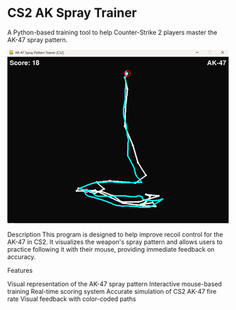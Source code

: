 # CS2 AK Spray Trainer

A Python-based training tool to help Counter-Strike 2 players master the AK-47 spray pattern.
<p align="center">
  <img src="GUI.png" alt="Example image of the CS2 AK Spray Trainer program.">
</p>
Description
This program is designed to help improve recoil control for the AK-47 in CS2. It visualizes the weapon's spray pattern and allows users to practice following it with their mouse, providing immediate feedback on accuracy.

Features

Visual representation of the AK-47 spray pattern
Interactive mouse-based training
Real-time scoring system
Accurate simulation of CS2 AK-47 fire rate
Visual feedback with color-coded paths
